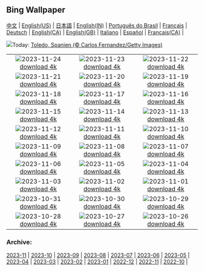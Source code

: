 ## Bing Wallpaper
[中文](README.md) |                     [English(US)](en-US.md) |                     [日本語](ja-JP.md) |                     [English(IN)](en-IN.md) |                     [Português do Brasil](pt-BR.md) |                     [Français](fr-FR.md) |                     [Deutsch](de-DE.md) |                     [English(CA)](en-CA.md) |                     [English(GB)](en-GB.md) |                     [Italiano](it-IT.md) |                     [Español](es-ES.md) |                     [Français(CA)](fr-CA.md) |                    

![](https://www.bing.com/th?id=OHR.TajoRiver_DE-DE3120502310_UHD.jpg&w=1000)Today: [Toledo, Spanien (© Carlos Fernandez/Getty Images)](https://www.bing.com/th?id=OHR.TajoRiver_DE-DE3120502310_UHD.jpg)

|      |      |      |
| :----: | :----: | :----: |
|![](https://www.bing.com/th?id=OHR.HallofMosses_DE-DE2487418746_UHD.jpg&pid=hp&w=384&h=216&rs=1&c=4)2023-11-24 [download 4k](https://www.bing.com/th?id=OHR.HallofMosses_DE-DE2487418746_UHD.jpg)|![](https://www.bing.com/th?id=OHR.TeideNational_DE-DE1766890549_UHD.jpg&pid=hp&w=384&h=216&rs=1&c=4)2023-11-23 [download 4k](https://www.bing.com/th?id=OHR.TeideNational_DE-DE1766890549_UHD.jpg)|![](https://www.bing.com/th?id=OHR.SnakeRiverTeton_DE-DE1126131831_UHD.jpg&pid=hp&w=384&h=216&rs=1&c=4)2023-11-22 [download 4k](https://www.bing.com/th?id=OHR.SnakeRiverTeton_DE-DE1126131831_UHD.jpg)|
|![](https://www.bing.com/th?id=OHR.RioNegro_DE-DE7737986794_UHD.jpg&pid=hp&w=384&h=216&rs=1&c=4)2023-11-21 [download 4k](https://www.bing.com/th?id=OHR.RioNegro_DE-DE7737986794_UHD.jpg)|![](https://www.bing.com/th?id=OHR.ChapmanAdventure_DE-DE7123511876_UHD.jpg&pid=hp&w=384&h=216&rs=1&c=4)2023-11-20 [download 4k](https://www.bing.com/th?id=OHR.ChapmanAdventure_DE-DE7123511876_UHD.jpg)|![](https://www.bing.com/th?id=OHR.FrozenBog_DE-DE6348025354_UHD.jpg&pid=hp&w=384&h=216&rs=1&c=4)2023-11-19 [download 4k](https://www.bing.com/th?id=OHR.FrozenBog_DE-DE6348025354_UHD.jpg)|
|![](https://www.bing.com/th?id=OHR.MilsePolarBear_DE-DE5881142630_UHD.jpg&pid=hp&w=384&h=216&rs=1&c=4)2023-11-18 [download 4k](https://www.bing.com/th?id=OHR.MilsePolarBear_DE-DE5881142630_UHD.jpg)|![](https://www.bing.com/th?id=OHR.KoenigseeLake_DE-DE5469211104_UHD.jpg&pid=hp&w=384&h=216&rs=1&c=4)2023-11-17 [download 4k](https://www.bing.com/th?id=OHR.KoenigseeLake_DE-DE5469211104_UHD.jpg)|![](https://www.bing.com/th?id=OHR.AthensAcropolis_DE-DE2752132503_UHD.jpg&pid=hp&w=384&h=216&rs=1&c=4)2023-11-16 [download 4k](https://www.bing.com/th?id=OHR.AthensAcropolis_DE-DE2752132503_UHD.jpg)|
|![](https://www.bing.com/th?id=OHR.SarekSweden_DE-DE2380318716_UHD.jpg&pid=hp&w=384&h=216&rs=1&c=4)2023-11-15 [download 4k](https://www.bing.com/th?id=OHR.SarekSweden_DE-DE2380318716_UHD.jpg)|![](https://www.bing.com/th?id=OHR.RusellLupines_DE-DE0157339723_UHD.jpg&pid=hp&w=384&h=216&rs=1&c=4)2023-11-14 [download 4k](https://www.bing.com/th?id=OHR.RusellLupines_DE-DE0157339723_UHD.jpg)|![](https://www.bing.com/th?id=OHR.OliveOrchard_DE-DE1410209761_UHD.jpg&pid=hp&w=384&h=216&rs=1&c=4)2023-11-13 [download 4k](https://www.bing.com/th?id=OHR.OliveOrchard_DE-DE1410209761_UHD.jpg)|
|![](https://www.bing.com/th?id=OHR.DiwaliAyodhya_DE-DE0909919399_UHD.jpg&pid=hp&w=384&h=216&rs=1&c=4)2023-11-12 [download 4k](https://www.bing.com/th?id=OHR.DiwaliAyodhya_DE-DE0909919399_UHD.jpg)|![](https://www.bing.com/th?id=OHR.ValDiFunes_DE-DE1024519394_UHD.jpg&pid=hp&w=384&h=216&rs=1&c=4)2023-11-11 [download 4k](https://www.bing.com/th?id=OHR.ValDiFunes_DE-DE1024519394_UHD.jpg)|![](https://www.bing.com/th?id=OHR.SchwerinerSchloss_DE-DE9196106476_UHD.jpg&pid=hp&w=384&h=216&rs=1&c=4)2023-11-10 [download 4k](https://www.bing.com/th?id=OHR.SchwerinerSchloss_DE-DE9196106476_UHD.jpg)|
|![](https://www.bing.com/th?id=OHR.NorwayBirch_DE-DE9947810365_UHD.jpg&pid=hp&w=384&h=216&rs=1&c=4)2023-11-09 [download 4k](https://www.bing.com/th?id=OHR.NorwayBirch_DE-DE9947810365_UHD.jpg)|![](https://www.bing.com/th?id=OHR.ManateeMama_DE-DE9487097081_UHD.jpg&pid=hp&w=384&h=216&rs=1&c=4)2023-11-08 [download 4k](https://www.bing.com/th?id=OHR.ManateeMama_DE-DE9487097081_UHD.jpg)|![](https://www.bing.com/th?id=OHR.KirkilaiTower_DE-DE6766804502_UHD.jpg&pid=hp&w=384&h=216&rs=1&c=4)2023-11-07 [download 4k](https://www.bing.com/th?id=OHR.KirkilaiTower_DE-DE6766804502_UHD.jpg)|
|![](https://www.bing.com/th?id=OHR.LagoPehoe_DE-DE6052694621_UHD.jpg&pid=hp&w=384&h=216&rs=1&c=4)2023-11-06 [download 4k](https://www.bing.com/th?id=OHR.LagoPehoe_DE-DE6052694621_UHD.jpg)|![](https://www.bing.com/th?id=OHR.SilencioSpain_DE-DE3741175686_UHD.jpg&pid=hp&w=384&h=216&rs=1&c=4)2023-11-05 [download 4k](https://www.bing.com/th?id=OHR.SilencioSpain_DE-DE3741175686_UHD.jpg)|![](https://www.bing.com/th?id=OHR.BisonSnow_DE-DE9907596119_UHD.jpg&pid=hp&w=384&h=216&rs=1&c=4)2023-11-04 [download 4k](https://www.bing.com/th?id=OHR.BisonSnow_DE-DE9907596119_UHD.jpg)|
|![](https://www.bing.com/th?id=OHR.HunsrueckHochwald_DE-DE8281087937_UHD.jpg&pid=hp&w=384&h=216&rs=1&c=4)2023-11-03 [download 4k](https://www.bing.com/th?id=OHR.HunsrueckHochwald_DE-DE8281087937_UHD.jpg)|![](https://www.bing.com/th?id=OHR.DeathValleySalt_DE-DE7062517949_UHD.jpg&pid=hp&w=384&h=216&rs=1&c=4)2023-11-02 [download 4k](https://www.bing.com/th?id=OHR.DeathValleySalt_DE-DE7062517949_UHD.jpg)|![](https://www.bing.com/th?id=OHR.HautBarr_DE-DE1903571271_UHD.jpg&pid=hp&w=384&h=216&rs=1&c=4)2023-11-01 [download 4k](https://www.bing.com/th?id=OHR.HautBarr_DE-DE1903571271_UHD.jpg)|
|![](https://www.bing.com/th?id=OHR.HalloweenPorchAI_DE-DE1828718794_UHD.jpg&pid=hp&w=384&h=216&rs=1&c=4)2023-10-31 [download 4k](https://www.bing.com/th?id=OHR.HalloweenPorchAI_DE-DE1828718794_UHD.jpg)|![](https://www.bing.com/th?id=OHR.MallarDucks_DE-DE7798366188_UHD.jpg&pid=hp&w=384&h=216&rs=1&c=4)2023-10-30 [download 4k](https://www.bing.com/th?id=OHR.MallarDucks_DE-DE7798366188_UHD.jpg)|![](https://www.bing.com/th?id=OHR.FuzerCastle_DE-DE7545775063_UHD.jpg&pid=hp&w=384&h=216&rs=1&c=4)2023-10-29 [download 4k](https://www.bing.com/th?id=OHR.FuzerCastle_DE-DE7545775063_UHD.jpg)|
|![](https://www.bing.com/th?id=OHR.FiveWinds_DE-DE4868049258_UHD.jpg&pid=hp&w=384&h=216&rs=1&c=4)2023-10-28 [download 4k](https://www.bing.com/th?id=OHR.FiveWinds_DE-DE4868049258_UHD.jpg)|![](https://www.bing.com/th?id=OHR.OldBridgeSkye_DE-DE4629287112_UHD.jpg&pid=hp&w=384&h=216&rs=1&c=4)2023-10-27 [download 4k](https://www.bing.com/th?id=OHR.OldBridgeSkye_DE-DE4629287112_UHD.jpg)|![](https://www.bing.com/th?id=OHR.ViennaAutumn_DE-DE4206809652_UHD.jpg&pid=hp&w=384&h=216&rs=1&c=4)2023-10-26 [download 4k](https://www.bing.com/th?id=OHR.ViennaAutumn_DE-DE4206809652_UHD.jpg)|


### Archive:
[2023-11](archive/de-DE/202311/README.md) | [2023-10](archive/de-DE/202310/README.md) | [2023-09](archive/de-DE/202309/README.md) | [2023-08](archive/de-DE/202308/README.md) | [2023-07](archive/de-DE/202307/README.md) | [2023-06](archive/de-DE/202306/README.md) | [2023-05](archive/de-DE/202305/README.md) | [2023-04](archive/de-DE/202304/README.md) | [2023-03](archive/de-DE/202303/README.md) | [2023-02](archive/de-DE/202302/README.md) | [2023-01](archive/de-DE/202301/README.md) | [2022-12](archive/de-DE/202212/README.md) | [2022-11](archive/de-DE/202211/README.md) | [2022-10](archive/de-DE/202210/README.md) | 
